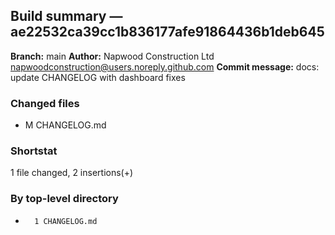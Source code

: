 ## Build summary — ae22532ca39cc1b836177afe91864436b1deb645

**Branch:** main
**Author:** Napwood Construction Ltd <napwoodconstruction@users.noreply.github.com>
**Commit message:** docs: update CHANGELOG with dashboard fixes

### Changed files
 - M	CHANGELOG.md

### Shortstat
 1 file changed, 2 insertions(+)

### By top-level directory
 -       1 CHANGELOG.md
